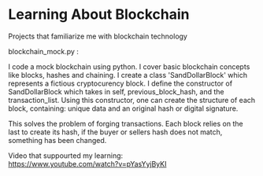 # Learning About Blockchain
 Projects that familiarize me with blockchain technology


blockchain_mock.py : 

I code a mock blockchain using python. I cover basic blockchain concepts like blocks, hashes and chaining. 
I create a class 'SandDollarBlock' which represents a fictious cryptocurency block. 
I define the constructor of SandDollarBlock which takes in self, previous_block_hash, and the transaction_list. Using this constructor, one can create the structure of each block, containing: unique data and an original hash or digital signature. 

This solves the problem of forging transactions. Each block relies on the last to create its hash, if the buyer or sellers hash does not match, something has been changed. 

Video that suppourted my learning:  
https://www.youtube.com/watch?v=pYasYyjByKI
